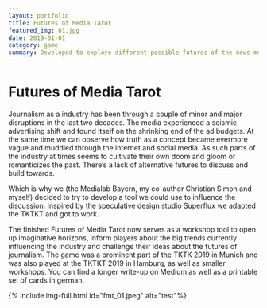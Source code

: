 ```yaml
---
layout: portfolio
title: Futures of Media Tarot
featured_img: 01.jpg
date: 2019-01-01
category: game
summary: Developed to explore different possible futures of the news media, this card game was inspired by a similar project by Superflux and used in workshops at different german conferences.
---
```

# Futures of Media Tarot
Journalism as a industry has been through a couple of minor and major disruptions in the last two decades. The media experienced a seismic advertising shift and found itself on the shrinking end of the ad budgets. At the same time we can observe how truth as a concept became evermore vague and muddied through the internet and social media. As such parts of the industry at times seems to cultivate their own doom and gloom or romanticizes the past. There‘s a lack of alternative futures to discuss and build towards.

Which is why we (the Medialab Bayern, my co-author Christian Simon and myself) decided to try to develop a tool we could use to influence the discussion. Inspired by the speculative design studio Superflux we adapted the TKTKT and got to work.

The finished Futures of Media Tarot now serves as a workshop tool to open up imaginative horizons, inform players about the big trends currently influencing the industry and challenge their ideas about the futures of journalism.
The game was a prominent part of the TKTK 2019 in Munich and was also played at the TKTKT 2019 in Hamburg, as well as smaller workshops.
You can find a longer write-up on Medium as well as a printable set of cards in german.

{% include img-full.html id="fmt_01.jpeg" alt="test"%}